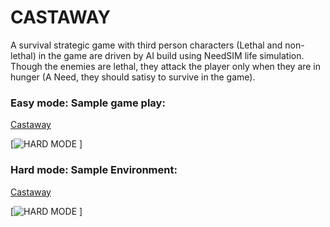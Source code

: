 # CASTAWAY

A survival strategic game with third person characters (Lethal and non-lethal) in the game are driven by AI build using NeedSIM life simulation. Though the enemies are lethal, they attack the player only when they are in hunger (A Need, they should satisy to survive in the game). 

### Easy mode: Sample game play:

[Castaway](https://youtu.be/6DjZHfrJmHY)

[![HARD MODE](http://img.youtube.com/vi/6DjZHfrJmHY/0.jpg)
[](https://www.youtube.com/watch?v=6DjZHfrJmHY&feature=youtu.be "Easy game play")]

### Hard mode: Sample Environment:

[Castaway](https://youtu.be/_icYwhS8iL0)

[![HARD MODE](http://img.youtube.com/vi/_icYwhS8iL0/0.jpg)
[](https://www.youtube.com/watch?v=_icYwhS8iL0&feature=youtu.be "Hard game play")]




